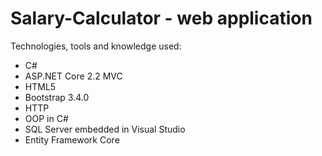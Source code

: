 # Salary-Calculator - web application

Technologies, tools  and knowledge used: 
- C# 
- ASP.NET Core 2.2 MVC
- HTML5
- Bootstrap 3.4.0
- HTTP
- OOP in C#
- SQL Server embedded in Visual Studio
- Entity Framework Core
